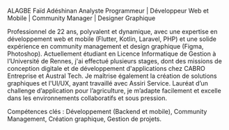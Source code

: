 ALAGBE Faïd Adéshinan
Analyste Programmeur | Développeur Web et Mobile | Community Manager | Designer Graphique

Professionnel de 22 ans, polyvalent et dynamique, avec une expertise en développement web et mobile (Flutter, Kotlin, Laravel, PHP) et une solide expérience en community management et design graphique (Figma, Photoshop). Actuellement étudiant en Licence Informatique de Gestion à l’Université de Rennes, j'ai effectué plusieurs stages, dont des missions de conception digitale et de développement d'applications chez CABRO Entreprise et Austral Tech. Je maîtrise également la création de solutions graphiques et l'UI/UX, ayant travaillé avec Assiri Service. Lauréat d’un challenge d’application pour l’agriculture, je m’adapte facilement et excelle dans les environnements collaboratifs et sous pression.

Compétences clés : Développement (Backend et mobile), Community Management, Création graphique, Gestion de projets.
